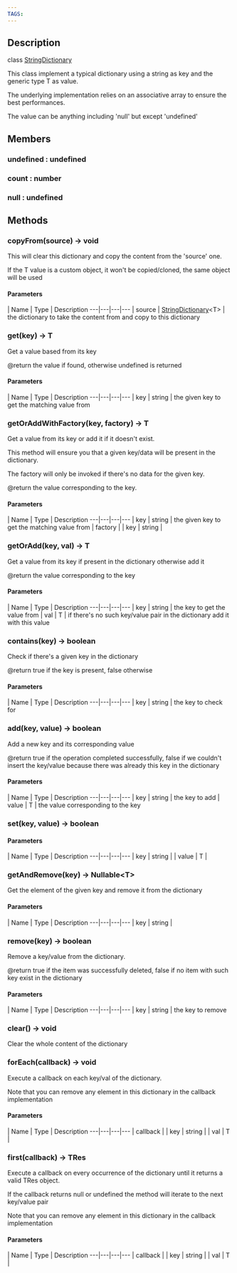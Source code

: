 ```yaml
---
TAGS:
---
```

## Description

class [StringDictionary](/classes/3.1/StringDictionary)

This class implement a typical dictionary using a string as key and the generic type T as value.

The underlying implementation relies on an associative array to ensure the best performances.

The value can be anything including 'null' but except 'undefined'

## Members

### undefined : undefined


### count : number


### null : undefined


## Methods

### copyFrom(source) &rarr; void

This will clear this dictionary and copy the content from the 'source' one.

If the T value is a custom object, it won't be copied/cloned, the same object will be used

#### Parameters
 | Name | Type | Description
---|---|---|---
 | source | [StringDictionary](/classes/3.1/StringDictionary)&lt;T&gt; |  the dictionary to take the content from and copy to this dictionary

### get(key) &rarr; T

Get a value based from its key

@return the value if found, otherwise undefined is returned

#### Parameters
 | Name | Type | Description
---|---|---|---
 | key | string |  the given key to get the matching value from

### getOrAddWithFactory(key, factory) &rarr; T

Get a value from its key or add it if it doesn't exist.

This method will ensure you that a given key/data will be present in the dictionary.

The factory will only be invoked if there's no data for the given key.

@return the value corresponding to the key.

#### Parameters
 | Name | Type | Description
---|---|---|---
 | key | string |  the given key to get the matching value from
 | factory |  | key | string | 

### getOrAdd(key, val) &rarr; T

Get a value from its key if present in the dictionary otherwise add it

@return the value corresponding to the key

#### Parameters
 | Name | Type | Description
---|---|---|---
 | key | string |  the key to get the value from
 | val | T |  if there's no such key/value pair in the dictionary add it with this value
### contains(key) &rarr; boolean

Check if there's a given key in the dictionary

@return true if the key is present, false otherwise

#### Parameters
 | Name | Type | Description
---|---|---|---
 | key | string |  the key to check for

### add(key, value) &rarr; boolean

Add a new key and its corresponding value

@return true if the operation completed successfully, false if we couldn't insert the key/value because there was already this key in the dictionary

#### Parameters
 | Name | Type | Description
---|---|---|---
 | key | string |  the key to add
 | value | T |  the value corresponding to the key
### set(key, value) &rarr; boolean



#### Parameters
 | Name | Type | Description
---|---|---|---
 | key | string | 
 | value | T | 
### getAndRemove(key) &rarr; Nullable&lt;T&gt;

Get the element of the given key and remove it from the dictionary

#### Parameters
 | Name | Type | Description
---|---|---|---
 | key | string | 

### remove(key) &rarr; boolean

Remove a key/value from the dictionary.

@return true if the item was successfully deleted, false if no item with such key exist in the dictionary

#### Parameters
 | Name | Type | Description
---|---|---|---
 | key | string |  the key to remove

### clear() &rarr; void

Clear the whole content of the dictionary
### forEach(callback) &rarr; void

Execute a callback on each key/val of the dictionary.

Note that you can remove any element in this dictionary in the callback implementation

#### Parameters
 | Name | Type | Description
---|---|---|---
 | callback |  | key | string | 
 | val | T | 

### first(callback) &rarr; TRes

Execute a callback on every occurrence of the dictionary until it returns a valid TRes object.

If the callback returns null or undefined the method will iterate to the next key/value pair

Note that you can remove any element in this dictionary in the callback implementation

#### Parameters
 | Name | Type | Description
---|---|---|---
 | callback |  | key | string | 
 | val | T | 

